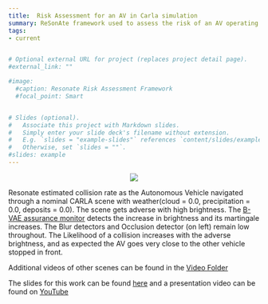 ```yaml
---
title:  Risk Assessment for an AV in Carla simulation
summary: ReSonAte framework used to assess the risk of an AV operating in an urban town setting
tags:
- current


# Optional external URL for project (replaces project detail page).
#external_link: ""

#image:
  #caption: Resonate Risk Assessment Framework
  #focal_point: Smart


# Slides (optional).
#   Associate this project with Markdown slides.
#   Simply enter your slide deck's filename without extension.
#   E.g. `slides = "example-slides"` references `content/slides/example-slides.md`.
#   Otherwise, set `slides = ""`.
#slides: example
---
```


<p align="center">
  <img src="media/resonate-brightness.gif" align="center"/>
</p>

Resonate estimated collision rate as the Autonomous Vehicle navigated through a nominal CARLA scene with weather(cloud = 0.0, precipitation = 0.0, deposits = 0.0). The scene gets adverse with high brightness. The [B-VAE assurance monitor](https://ieeexplore-ieee-org.proxy.library.vanderbilt.edu/stamp/stamp.jsp?arnumber=9283847) detects the increase in brightness and its martingale increases. The Blur detectors and Occlusion detector (on left) remain low throughout. The Likelihood of a collision increases with the adverse brightness, and as expected the AV goes very close to the other vehicle stopped in front.

Additional videos of other scenes can be found in the [Video Folder](https://github.com/Shreyasramakrishna90/AV-Runtime-Risk/blob/main/videos/)

The slides for this work can be found [here](https://github.com/scope-lab-vu/Resonate/blob/main/seams_slides.pdf) and a presentation video can be found on [YouTube](https://www.youtube.com/watch?v=R25RxhwaH5o&ab_channel=VU-ALC)
